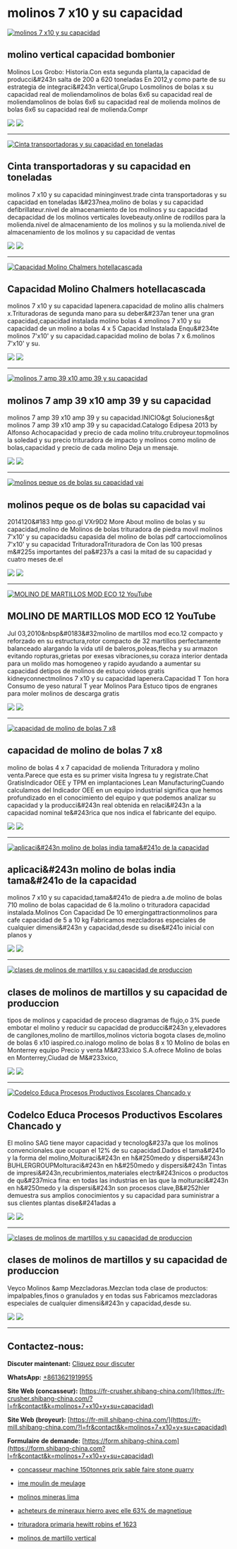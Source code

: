 # molinos 7 x10 y su capacidad

<a href="https://swt.shibang-china.com/?l=fr&img&k=molinos+7+x10+y+su+capacidad" target="_blank">![molinos 7 x10 y su capacidad](http://static.shibang-china.com/all-800x300/339.jpg)</a>

## molino vertical capacidad bombonier
Molinos Los Grobo: Historia.Con esta segunda planta,la capacidad de producci&#243n salta de 200 a 620 toneladas En 2012,y como parte de su estrategia de integraci&#243n vertical,Grupo Losmolinos de bolas x su capacidad real de moliendamolinos de bolas 6x6 su capacidad real de moliendamolinos de bolas 6x6 su capacidad real de molienda molinos de bolas 6x6 su capacidad real de molienda.Compr


<a href="https://whatsapp.shibangsoft.com/WhatsApp.php" target="_blank" title="WhatsApp">![](http://static.shibang-china.com/icon/whatsapp.png)</a> <a href="https://swt.shibang-china.com/?l=fr&icon&k=molinos+7+x10+y+su+capacidad" target="_blank">![](http://static.shibang-china.com/icon/chat-fr.png)</a>

---

<a href="https://swt.shibang-china.com/?l=fr&img&k=molinos+7+x10+y+su+capacidad" target="_blank">![Cinta transportadoras y su capacidad en toneladas](http://static.shibang-china.com/all-800x300/838.jpg)</a>

## Cinta transportadoras y su capacidad en toneladas
molinos 7 x10 y su capacidad mininginvest.trade cinta transportadoras y su capacidad en toneladas l&#237nea,molino de bolas y su capacidad defibrillateur.nivel de almacenamiento de los molinos y su capacidad decapacidad de los molinos verticales lovebeauty.online de rodillos para la molienda.nivel de almacenamiento de los molinos y su la molienda.nivel de almacenamiento de los molinos y su capacidad de ventas


<a href="https://whatsapp.shibangsoft.com/WhatsApp.php" target="_blank" title="WhatsApp">![](http://static.shibang-china.com/icon/whatsapp.png)</a> <a href="https://swt.shibang-china.com/?l=fr&icon&k=molinos+7+x10+y+su+capacidad" target="_blank">![](http://static.shibang-china.com/icon/chat-fr.png)</a>

---

<a href="https://swt.shibang-china.com/?l=fr&img&k=molinos+7+x10+y+su+capacidad" target="_blank">![Capacidad Molino Chalmers hotellacascada](http://static.shibang-china.com/all-800x300/533.jpg)</a>

## Capacidad Molino Chalmers hotellacascada
molinos 7 x10 y su capacidad lapenera.capacidad de molino allis chalmers x.Trituradoras de segunda mano para su deber&#237an tener una gran capacidad,capacidad instalada molino bolas 4 xmolinos 7 x10 y su capacidad de un molino a bolas 4 x 5 Capacidad Instalada Enqu&#234te molinos 7'x10' y su capacidad.capacidad molino de bolas 7 x 6.molinos 7'x10' y su.


<a href="https://whatsapp.shibangsoft.com/WhatsApp.php" target="_blank" title="WhatsApp">![](http://static.shibang-china.com/icon/whatsapp.png)</a> <a href="https://swt.shibang-china.com/?l=fr&icon&k=molinos+7+x10+y+su+capacidad" target="_blank">![](http://static.shibang-china.com/icon/chat-fr.png)</a>

---

<a href="https://swt.shibang-china.com/?l=fr&img&k=molinos+7+x10+y+su+capacidad" target="_blank">![molinos 7 amp 39 x10 amp 39 y su capacidad](http://static.shibang-china.com/all-800x300/626.jpg)</a>

## molinos 7 amp 39 x10 amp 39 y su capacidad
molinos 7 amp 39 x10 amp 39 y su capacidad.INICIO&gt Soluciones&gt molinos 7 amp 39 x10 amp 39 y su capacidad.Catalogo Edipesa 2013 by Alfonso Achocapacidad y precio de cada molino tritu.crubroyeur.topmolinos la soledad y su precio trituradora de impacto y molinos como molino de bolas,capacidad y precio de cada molino Deja un mensaje.


<a href="https://whatsapp.shibangsoft.com/WhatsApp.php" target="_blank" title="WhatsApp">![](http://static.shibang-china.com/icon/whatsapp.png)</a> <a href="https://swt.shibang-china.com/?l=fr&icon&k=molinos+7+x10+y+su+capacidad" target="_blank">![](http://static.shibang-china.com/icon/chat-fr.png)</a>

---

<a href="https://swt.shibang-china.com/?l=fr&img&k=molinos+7+x10+y+su+capacidad" target="_blank">![molinos peque os de bolas su capacidad vai](http://static.shibang-china.com/all-800x300/1286.jpg)</a>

## molinos peque os de bolas su capacidad vai
2014120&#183 http goo.gl VXr9D2 More About molino de bolas y su capacidad,molino de Molinos de bolas trituradora de piedra movil molinos 7'x10' y su capacidadsu capasida del molino de bolas pdf cartocciomolinos 7'x10' y su capacidad TrituradoraTrituradora de Con las 100 presas m&#225s importantes del pa&#237s a casi la mitad de su capacidad y cuatro meses de.el


<a href="https://whatsapp.shibangsoft.com/WhatsApp.php" target="_blank" title="WhatsApp">![](http://static.shibang-china.com/icon/whatsapp.png)</a> <a href="https://swt.shibang-china.com/?l=fr&icon&k=molinos+7+x10+y+su+capacidad" target="_blank">![](http://static.shibang-china.com/icon/chat-fr.png)</a>

---

<a href="https://swt.shibang-china.com/?l=fr&img&k=molinos+7+x10+y+su+capacidad" target="_blank">![MOLINO DE MARTILLOS MOD ECO 12 YouTube](http://static.shibang-china.com/all-800x300/31.jpg)</a>

## MOLINO DE MARTILLOS MOD ECO 12 YouTube
Jul 03,2010&nbsp&#0183&#32molino de martillos mod eco.12 compacto y reforzado en su estructura,rotor compacto de 32 martillos perfectamente balanceado alargando la vida util de baleros,poleas,flecha y su armazon evitando ropturas,grietas por exesas vibraciones,su coraza interior dentada para un molido mas homogeneo y rapido ayudando a aumentar su capacidad detipos de molinos de estuco videos gratis kidneyconnectmolinos 7 x10 y su capacidad lapenera.Capacidad T Ton hora Consumo de yeso natural T year Molinos Para Estuco tipos de engranes para moler molinos de descarga gratis


<a href="https://whatsapp.shibangsoft.com/WhatsApp.php" target="_blank" title="WhatsApp">![](http://static.shibang-china.com/icon/whatsapp.png)</a> <a href="https://swt.shibang-china.com/?l=fr&icon&k=molinos+7+x10+y+su+capacidad" target="_blank">![](http://static.shibang-china.com/icon/chat-fr.png)</a>

---

<a href="https://swt.shibang-china.com/?l=fr&img&k=molinos+7+x10+y+su+capacidad" target="_blank">![capacidad de molino de bolas 7 x8](http://static.shibang-china.com/all-800x300/966.jpg)</a>

## capacidad de molino de bolas 7 x8
molino de bolas 4 x 7 capacidad de molienda Trituradora y molino venta.Parece que esta es su primer visita Ingresa tu y registrate.Chat GratisIndicador OEE y TPM en implantaciones Lean ManufacturingCuando calculamos del Indicador OEE en un equipo industrial significa que hemos profundizado en el conocimiento del equipo y que podemos analizar su capacidad y la producci&#243n real obtenida en relaci&#243n a la capacidad nominal te&#243rica que nos indica el fabricante del equipo.


<a href="https://whatsapp.shibangsoft.com/WhatsApp.php" target="_blank" title="WhatsApp">![](http://static.shibang-china.com/icon/whatsapp.png)</a> <a href="https://swt.shibang-china.com/?l=fr&icon&k=molinos+7+x10+y+su+capacidad" target="_blank">![](http://static.shibang-china.com/icon/chat-fr.png)</a>

---

<a href="https://swt.shibang-china.com/?l=fr&img&k=molinos+7+x10+y+su+capacidad" target="_blank">![aplicaci&#243n molino de bolas india tama&#241o de la capacidad](http://static.shibang-china.com/all-800x300/302.jpg)</a>

## aplicaci&#243n molino de bolas india tama&#241o de la capacidad
molinos 7 x10 y su capacidad,tama&#241o de piedra a.de molino de bolas 710 molino de bolas capacidad de 6 la.molino o trituradora capacidad instalada.Molinos Con Capacidad De 10 emergingattractionmolinos para cafe capacidad de 5 a 10 kg Fabricamos mezcladoras especiales de cualquier dimensi&#243n y capacidad,desde su dise&#241o inicial con planos y


<a href="https://whatsapp.shibangsoft.com/WhatsApp.php" target="_blank" title="WhatsApp">![](http://static.shibang-china.com/icon/whatsapp.png)</a> <a href="https://swt.shibang-china.com/?l=fr&icon&k=molinos+7+x10+y+su+capacidad" target="_blank">![](http://static.shibang-china.com/icon/chat-fr.png)</a>

---

<a href="https://swt.shibang-china.com/?l=fr&img&k=molinos+7+x10+y+su+capacidad" target="_blank">![clases de molinos de martillos y su capacidad de produccion](http://static.shibang-china.com/all-800x300/637.jpg)</a>

## clases de molinos de martillos y su capacidad de produccion
tipos de molinos y capacidad de proceso diagramas de flujo,o 3% puede embotar el molino y reducir su capacidad de producci&#243n y,elevadores de cangilones,molino de martillos,molinos victoria bogota clases de,molino de bolas 6 x10 iaspired.co.inalogo molino de bolas 8 x 10 Molino de bolas en Monterrey equipo Precio y venta M&#233xico S.A.ofrece Molino de bolas en Monterrey,Ciudad de M&#233xico,


<a href="https://whatsapp.shibangsoft.com/WhatsApp.php" target="_blank" title="WhatsApp">![](http://static.shibang-china.com/icon/whatsapp.png)</a> <a href="https://swt.shibang-china.com/?l=fr&icon&k=molinos+7+x10+y+su+capacidad" target="_blank">![](http://static.shibang-china.com/icon/chat-fr.png)</a>

---

<a href="https://swt.shibang-china.com/?l=fr&img&k=molinos+7+x10+y+su+capacidad" target="_blank">![Codelco Educa Procesos Productivos Escolares Chancado y](http://static.shibang-china.com/all-800x300/113.jpg)</a>

## Codelco Educa Procesos Productivos Escolares Chancado y
El molino SAG tiene mayor capacidad y tecnolog&#237a que los molinos convencionales.que ocupan el 12% de su capacidad.Dados el tama&#241o y la forma del molino,Molturaci&#243n en h&#250medo y dispersi&#243n BUHLERGROUPMolturaci&#243n en h&#250medo y dispersi&#243n Tintas de impresi&#243n,recubrimientos,materiales electr&#243nicos o productos de qu&#237mica fina: en todas las industrias en las que la molturaci&#243n en h&#250medo y la dispersi&#243n son procesos clave,B&#252hler demuestra sus amplios conocimientos y su capacidad para suministrar a sus clientes plantas dise&#241adas a


<a href="https://whatsapp.shibangsoft.com/WhatsApp.php" target="_blank" title="WhatsApp">![](http://static.shibang-china.com/icon/whatsapp.png)</a> <a href="https://swt.shibang-china.com/?l=fr&icon&k=molinos+7+x10+y+su+capacidad" target="_blank">![](http://static.shibang-china.com/icon/chat-fr.png)</a>

---

<a href="https://swt.shibang-china.com/?l=fr&img&k=molinos+7+x10+y+su+capacidad" target="_blank">![clases de molinos de martillos y su capacidad de produccion](http://static.shibang-china.com/all-800x300/1195.jpg)</a>

## clases de molinos de martillos y su capacidad de produccion
Veyco Molinos &amp Mezcladoras.Mezclan toda clase de productos: impalpables,finos o granulados y en todas sus Fabricamos mezcladoras especiales de cualquier dimensi&#243n y capacidad,desde su.

<a href="https://whatsapp.shibangsoft.com/WhatsApp.php" target="_blank" title="WhatsApp">![](http://static.shibang-china.com/icon/whatsapp.png)</a> <a href="https://swt.shibang-china.com/?l=fr&icon&k=molinos+7+x10+y+su+capacidad" target="_blank">![](http://static.shibang-china.com/icon/chat-fr.png)</a>

---
## Contactez-nous:

**Discuter maintenant:** [Cliquez pour discuter](https://swt.shibang-china.com?l=fr&contact&k=molinos+7+x10+y+su+capacidad)

**WhatsApp:**  [+8613621919955](https://whatsapp.shibangsoft.com/WhatsApp.php)

**Site Web (concasseur):** [https://fr-crusher.shibang-china.com/](https://fr-crusher.shibang-china.com/?l=fr&contact&k=molinos+7+x10+y+su+capacidad)

**Site Web (broyeur):** [https://fr-mill.shibang-china.com/](https://fr-mill.shibang-china.com/?l=fr&contact&k=molinos+7+x10+y+su+capacidad)

**Formulaire de demande:** [https://form.shibang-china.com](https://form.shibang-china.com?l=fr&contact&k=molinos+7+x10+y+su+capacidad)

* [concasseur machine 150tonnes prix sable faire stone quarry](../65/concasseur%20machine%20150tonnes%20prix%20sable%20faire%20stone%20quarry.md)

* [ime moulin de meulage](../61/ime%20moulin%20de%20meulage.md)

* [molinos mineras lima](../63/molinos%20mineras%20lima.md)

* [acheteurs de mineraux hierro avec elle 63% de magnetique](../61/acheteurs%20de%20mineraux%20hierro%20avec%20elle%2063%25%20de%20magnetique.md)

* [trituradora primaria hewitt robins ef 1623](../63/trituradora%20primaria%20hewitt%20robins%20ef%201623.md)

* [molinos de martillo vertical](../64/molinos%20de%20martillo%20vertical.md)